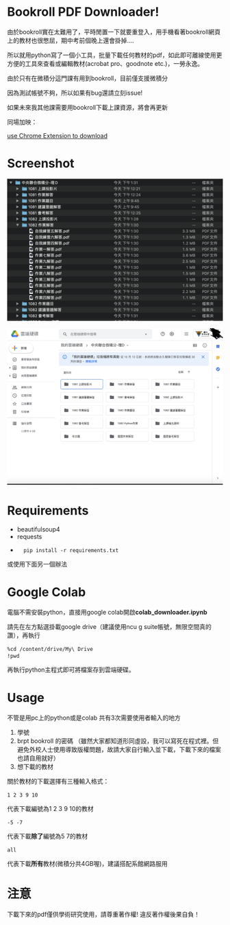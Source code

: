 

# Bookroll PDF Downloader!

由於bookroll實在太難用了，平時閒置一下就要重登入，用手機看著bookroll網頁上的教材也很憋屈，期中考前個晚上還會掛掉....

所以就用python寫了一個小工具，批量下載任何教材的pdf，如此即可離線使用更方便的工具來查看或編輯教材(acrobat pro、goodnote etc.)，一勞永逸。

由於只有在微積分這門課有用到bookroll，目前僅支援微積分

因為測試帳號不夠，所以如果有bug還請立刻issue!

如果未來我其他課需要用bookroll下載上課資源，將會再更新

同場加映：

[use Chrome Extension to download](https://github.com/lebr0nli/bookroll-extension)

# Screenshot

![1](https://raw.githubusercontent.com/lebr0nli/bookroll_pdf_downloader/main/sample1.png)




![2](https://raw.githubusercontent.com/lebr0nli/bookroll_pdf_downloader/main/sample2.png)

#  Requirements

* beautifulsoup4
* requests
* 
		pip install -r requirements.txt

或使用下面另一個辦法

# Google Colab

電腦不需安裝python，直接用google colab開啟**colab_downloader.ipynb**

請先在左方點選掛載google drive（建議使用ncu g suite帳號，無限空間真的讚），再執行

	%cd /content/drive/My\ Drive
	!pwd

再執行python主程式即可將檔案存到雲端硬碟。

# Usage

不管是用pc上的python或是colab
共有3次需要使用者輸入的地方

1. 學號
2. brpt bookroll 的密碼
（雖然大家都知道形同虛設，我可以寫死在程式裡。但避免外校人士使用導致版權問題，故請大家自行輸入並下載，下載下來的檔案也請自用就好）
3. 想下載的教材 

關於教材的下載選擇有三種輸入格式：

	1 2 3 9 10
代表下載編號為1 2 3 9 10的教材

	-5 -7
代表下載**除了**編號為5 7的教材

	all
代表下載**所有**教材(微積分共4GB喔)，建議搭配系館網路服用


# 注意

下載下來的pdf僅供學術研究使用，請尊重著作權!
違反著作權後果自負！